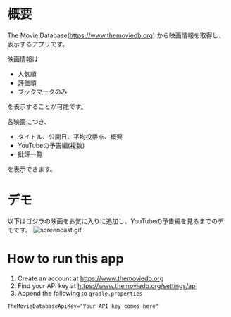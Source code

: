 # 概要
The Movie Database(https://www.themoviedb.org) から映画情報を取得し、表示するアプリです。

映画情報は
* 人気順
* 評価順
* ブックマークのみ

を表示することが可能です。

各映画につき、
* タイトル、公開日、平均投票点、概要
* YouTubeの予告編(複数)
* 批評一覧

を表示できます。

# デモ
以下はゴジラの映画をお気に入りに追加し、YouTubeの予告編を見るまでのデモです。
![screencast.gif](screencast.gif)

# How to run this app
1. Create an account at https://www.themoviedb.org
2. Find your API key at https://www.themoviedb.org/settings/api
3. Append the following to `gradle.properties`
```
TheMovieDatabaseApiKey="Your API key comes here"
```
